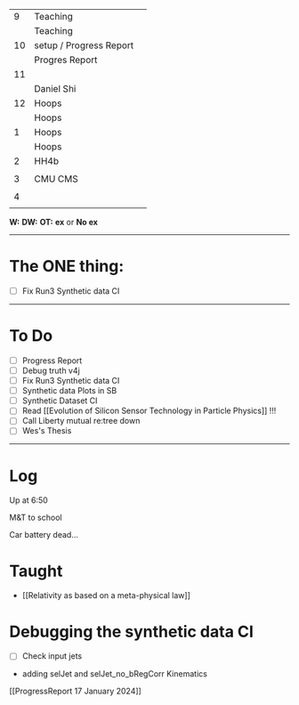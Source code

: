 
|     |                         |     |
| --- | ----------------------- | --- |
| 9   | Teaching                |     |
|     | Teaching                |     |
| 10  | setup / Progress Report |     |
|     | Progres Report          |     |
| 11  |                         |     |
|     | Daniel Shi              |     |
| 12  | Hoops                   |     |
|     | Hoops                   |     |
| 1   | Hoops                   |     |
|     | Hoops                   |     |
| 2   | HH4b                    |     |
|     |                         |     |
| 3   | CMU CMS                 |     |
|     |                         |     |
| 4   |                         |     |
|     |                         |     |

**W:**
**DW:**
**OT:**
**ex** or **No ex**

---
# The ONE thing: 
- [ ]  Fix Run3 Synthetic data CI

---
# To Do

- [ ] Progress Report
- [ ] Debug truth v4j
- [ ] Fix Run3 Synthetic data CI
- [ ]  Synthetic data Plots in SB 
- [ ] Synthetic Dataset CI
- [ ] Read [[Evolution of Silicon Sensor Technology in Particle Physics]] !!!
- [ ] Call Liberty mutual re:tree down
- [ ] Wes's Thesis

---

# Log

Up at 6:50 

M&T to school 

Car battery dead...

# Taught
- [[Relativity as based on a meta-physical law]]


# Debugging the synthetic data CI
- [ ] Check input jets
- adding selJet and selJet_no_bRegCorr Kinematics

[[ProgressReport 17 January 2024]]
